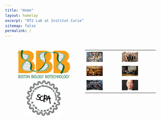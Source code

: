 ```yaml
---
title: "Home"
layout: homelay
excerpt: "RT2 Lab at Institut Curie"
sitemap: false
permalink: /
---
```


<div style="display: flex; flex-direction: row;">
  <div class="left" style="flex-basis: 50%; padding: 10px;">
    
<p align="center"> 
<img src="images/logo/bbb_logo_yl_xl_v1.jpg" alt="logo example 2" style="width:75%; height:75%">
<img src="images/logo/screen_shot_2018-02-19_at_10.50.36_am_0.png" alt="logo example 3" style="width:50%; height:50%" >
</p>

  </div>
  
  <div style="flex-basis: 50%; padding: 10px;">

<table>
  <tr>
    <td style="padding: 5px;"><img src="images/slider/flyer_v9.jpg" style="width:50%; height:50%"></td>
    <td style="padding: 5px;"><img src="images/slider/screen_shot_2019-07-01_at_7.56.36_pm.png" style="width:50%; height:50%"></td>
  </tr>
  <tr>
    <td style="padding: 5px;"><img src="images/slider/screen_shot_2019-07-01_at_7.57.12_pm.png" style="width:50%; height:50%"></td>
    <td style="padding: 5px;"><img src="images/slider/screen_shot_2019-07-01_at_7.57.26_pm.png" style="width:50%; height:50%"></td>
  </tr>
  <tr>
    <td style="padding: 5px;"><img src="images/slider/screen_shot_2019-11-24_at_10.01.38_am.png" style="width:50%; height:50%"></td>
    <td style="padding: 5px;"><img src="images/slider/screen_shot_2019-09-13_at_9.46.14_pm.png" style="width:50%; height:50%"></td>
  </tr>
</table>

  </div>

</div>
